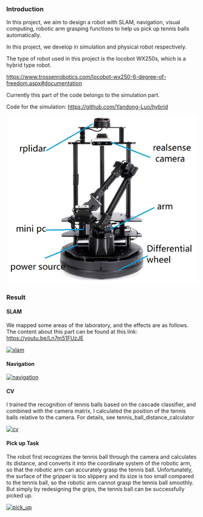 ### Introduction

In this project, we aim to design a robot with SLAM, navigation, visual computing, robotic arm grasping functions to help us pick up tennis balls automatically.

In this project, we develop in simulation and physical robot respectively.

The type of robot used in this project is the locobot WX250s, which is a hybrid type robot.

https://www.trossenrobotics.com/locobot-wx250-6-degree-of-freedom.aspx#documentation

Currently this part of the code belongs to the simulation part.

Code for the simulation: https://github.com/Yandong-Luo/hybrid

![locobot2](./image/locobot2.jpg)

### Result

#### SLAM

We mapped some areas of the laboratory, and the effects are as follows. The content about this part can be found at this link: https://youtu.be/Ln7m51FUzJE

[![slam](https://res.cloudinary.com/marcomontalbano/image/upload/v1652278742/video_to_markdown/images/youtube--Ln7m51FUzJE-c05b58ac6eb4c4700831b2b3070cd403.jpg)](https://youtu.be/Ln7m51FUzJE "slam")

#### Navigation

[![navigation](https://res.cloudinary.com/marcomontalbano/image/upload/v1652278800/video_to_markdown/images/youtube--KaYOJJXQ2rY-c05b58ac6eb4c4700831b2b3070cd403.jpg)](https://youtu.be/KaYOJJXQ2rY "navigation")

#### CV

I trained the recognition of tennis balls based on the cascade classifier, and combined with the camera matrix, I calculated the position of the tennis balls relative to the camera. For details, see tennis_ball_distance_calculator

[![cv](https://res.cloudinary.com/marcomontalbano/image/upload/v1652278855/video_to_markdown/images/youtube--Tno3FUwO2H0-c05b58ac6eb4c4700831b2b3070cd403.jpg)](https://youtu.be/Tno3FUwO2H0 "cv")

#### Pick up Task

The robot first recognizes the tennis ball through the camera and calculates its distance, and converts it into the coordinate system of the robotic arm, so that the robotic arm can accurately grasp the tennis ball. Unfortunately, the surface of the gripper is too slippery and its size is too small compared to the tennis ball, so the robotic arm cannot grasp the tennis ball smoothly. But simply by redesigning the grips, the tennis ball can be successfully picked up.

[![pick_up](https://res.cloudinary.com/marcomontalbano/image/upload/v1652278902/video_to_markdown/images/youtube--uDCOP5xmYVI-c05b58ac6eb4c4700831b2b3070cd403.jpg)](https://youtu.be/uDCOP5xmYVI "pick_up")
